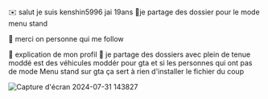 ✉️ salut je suis kenshin5996 jai 19ans 
🎉je partage des dossier pour le mode menu stand 

💬 merci on personne qui me follow

💬 explication de mon profil 
💬 je partage des dossiers avec plein de tenue moddé est des véhicules moddér pour gta et si les personnes qui ont pas de mode Menu stand sur gta ça sert à rien d'installer le fichier du coup 

![Capture d'écran 2024-07-31 143827](https://github.com/user-attachments/assets/52c7dd4e-1979-4a40-a001-0639a3b10ee1)
